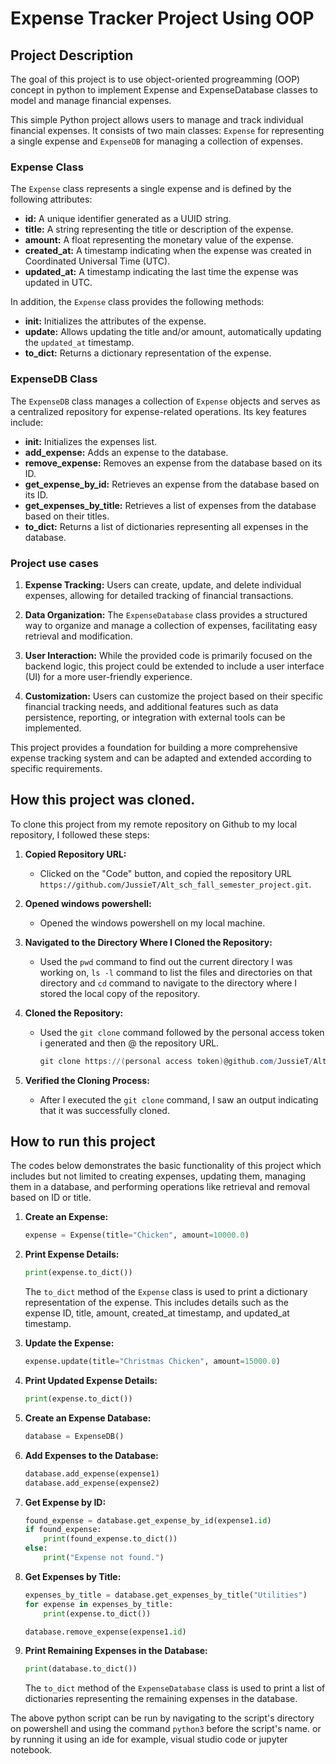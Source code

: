 # Expense Tracker Project Using OOP </h1>
## Project Description
The goal of this project is to use object-oriented progreamming (OOP) concept in python to implement Expense and ExpenseDatabase classes to model and manage financial expenses.

This simple Python project allows users to manage and track individual financial expenses. It consists of two main classes: `Expense` for representing a single expense and `ExpenseDB` for managing a collection of expenses.

### Expense Class

The `Expense` class represents a single expense and is defined by the following attributes:

- **id:** A unique identifier generated as a UUID string.
- **title:** A string representing the title or description of the expense.
- **amount:** A float representing the monetary value of the expense.
- **created_at:** A timestamp indicating when the expense was created in Coordinated Universal Time (UTC).
- **updated_at:** A timestamp indicating the last time the expense was updated in UTC.

In addition, the `Expense` class provides the following methods:

- **__init__:** Initializes the attributes of the expense.
- **update:** Allows updating the title and/or amount, automatically updating the `updated_at` timestamp.
- **to_dict:** Returns a dictionary representation of the expense.

### ExpenseDB Class

The `ExpenseDB` class manages a collection of `Expense` objects and serves as a centralized repository for expense-related operations. Its key features include:

- **__init__:** Initializes the expenses list.
- **add_expense:** Adds an expense to the database.
- **remove_expense:** Removes an expense from the database based on its ID.
- **get_expense_by_id:** Retrieves an expense from the database based on its ID.
- **get_expenses_by_title:** Retrieves a list of expenses from the database based on their titles.
- **to_dict:** Returns a list of dictionaries representing all expenses in the database.

### Project use cases

1. **Expense Tracking:** Users can create, update, and delete individual expenses, allowing for detailed tracking of financial transactions.
  
2. **Data Organization:** The `ExpenseDatabase` class provides a structured way to organize and manage a collection of expenses, facilitating easy retrieval and modification.

3. **User Interaction:** While the provided code is primarily focused on the backend logic, this project could be extended to include a user interface (UI) for a more user-friendly experience.

4. **Customization:** Users can customize the project based on their specific financial tracking needs, and additional features such as data persistence, reporting, or integration with external tools can be implemented.

This project provides a foundation for building a more comprehensive expense tracking system and can be adapted and extended according to specific requirements.

## How this project was cloned.
To clone this project from my remote repository on Github to my local repository, I followed these steps:

1. **Copied Repository URL:**
   - Clicked on the "Code" button, and copied the repository URL `https://github.com/JussieT/Alt_sch_fall_semester_project.git`.

2. **Opened windows powershell:**
   - Opened the windows powershell on my local machine.

3. **Navigated to the Directory Where I Cloned the Repository:**
   - Used the `pwd` command to find out the current directory I was working on, `ls -l` command to list the files and directories on that directory and  `cd` command to navigate to the directory where I stored the local copy of the repository.

4. **Cloned the Repository:**
   - Used the `git clone` command followed by the personal access token i generated and then @ the repository URL.
     ```powershell
     git clone https://(personal access token)@github.com/JussieT/Alt_sch_fall_semester_project.git
     ```
5. **Verified the Cloning Process:**
   - After I executed the `git clone` command, I saw an output indicating that it was successfully cloned.

## How to run this project
The codes below demonstrates the basic functionality of this project which includes but not limited to creating expenses, updating them, managing them in a database, and performing operations like retrieval and removal based on ID or title.

1. **Create an Expense:**
   ```python
   expense = Expense(title="Chicken", amount=10000.0)
   ```

2. **Print Expense Details:**
   ```python
   print(expense.to_dict())
   ```
   The `to_dict` method of the `Expense` class is used to print a dictionary representation of the expense. This includes details such as the expense ID, title, amount, created_at timestamp, and updated_at timestamp.

3. **Update the Expense:**
   ```python
   expense.update(title="Christmas Chicken", amount=15000.0)
   ```

4. **Print Updated Expense Details:**
   ```python
   print(expense.to_dict())
   ```

5. **Create an Expense Database:**
   ```python
   database = ExpenseDB()
   ```

6. **Add Expenses to the Database:**
   ```python
   database.add_expense(expense1)
   database.add_expense(expense2)
   ```

7. **Get Expense by ID:**
   ```python
   found_expense = database.get_expense_by_id(expense1.id)
   if found_expense:
       print(found_expense.to_dict())
   else:
       print("Expense not found.")
   ```

8. **Get Expenses by Title:**
   ```python
   expenses_by_title = database.get_expenses_by_title("Utilities")
   for expense in expenses_by_title:
       print(expense.to_dict())
   ```
   
   ```python
   database.remove_expense(expense1.id)
   ```

10. **Print Remaining Expenses in the Database:**
    ```python
    print(database.to_dict())
    ```
    The `to_dict` method of the `ExpenseDatabase` class is used to print a list of dictionaries representing the remaining expenses in the database.

The above python script can be run by navigating to the script's directory on powershell and using the command `python3` before the script's name. or by running it using an ide for example, visual studio code or jupyter notebook.
